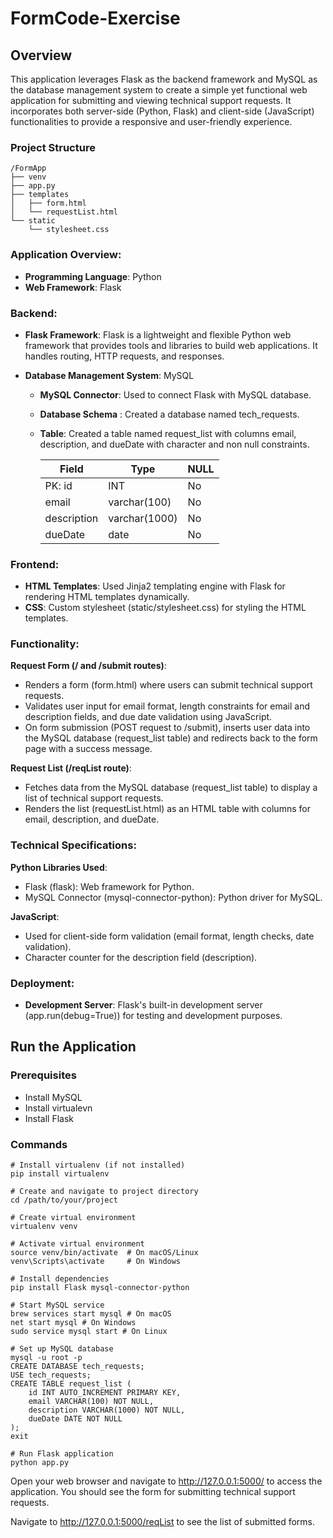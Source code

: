 # FormCode-Exercise
## Overview
This application leverages Flask as the backend framework and MySQL as the database management system to create a simple yet functional web application for submitting and viewing technical support requests. It incorporates both server-side (Python, Flask) and client-side (JavaScript) functionalities to provide a responsive and user-friendly experience.

### Project Structure
```
/FormApp
├── venv
├── app.py
├── templates
│   ├── form.html
│   └── requestList.html
└── static
    └── stylesheet.css
```

### Application Overview:
- **Programming Language**: Python  
- **Web Framework**: Flask

### Backend:
- **Flask Framework**: Flask is a lightweight and flexible Python web framework that provides tools and libraries to build web applications. It handles routing, HTTP requests, and responses.

- **Database Management System**: MySQL

  - **MySQL Connector**: Used to connect Flask with MySQL database.
  - **Database Schema** : Created a database named tech_requests.
  - **Table**: Created a table named request_list with columns email, description, and dueDate with character and non null constraints.  

    | Field | Type | NULL |  
    | ---- | ------ | ----- |
    | PK: id | INT | No |
    | email | varchar(100) |  No |
    | description | varchar(1000) | No |
    | dueDate | date | No |


### Frontend:
- **HTML Templates**: Used Jinja2 templating engine with Flask for rendering HTML templates dynamically.
- **CSS**: Custom stylesheet (static/stylesheet.css) for styling the HTML templates.

### Functionality:
**Request Form (/ and /submit routes)**:
- Renders a form (form.html) where users can submit technical support requests.
- Validates user input for email format, length constraints for email and description fields, and due date validation using JavaScript.
- On form submission (POST request to /submit), inserts user data into the MySQL database (request_list table) and redirects back to the form page with a success message.

**Request List (/reqList route)**:
- Fetches data from the MySQL database (request_list table) to display a list of technical support requests.
- Renders the list (requestList.html) as an HTML table with columns for email, description, and dueDate.

### Technical Specifications:
**Python Libraries Used**:
- Flask (flask): Web framework for Python.
- MySQL Connector (mysql-connector-python): Python driver for MySQL.  

**JavaScript**:
- Used for client-side form validation (email format, length checks, date validation).
- Character counter for the description field (description).

### Deployment:
- **Development Server**: Flask's built-in development server (app.run(debug=True)) for testing and development purposes.



## Run the Application
### Prerequisites
- Install MySQL
- Install virtualevn
- Install Flask

### Commands
```
# Install virtualenv (if not installed)
pip install virtualenv

# Create and navigate to project directory
cd /path/to/your/project

# Create virtual environment
virtualenv venv

# Activate virtual environment
source venv/bin/activate  # On macOS/Linux
venv\Scripts\activate     # On Windows

# Install dependencies
pip install Flask mysql-connector-python

# Start MySQL service
brew services start mysql # On macOS
net start mysql # On Windows
sudo service mysql start # On Linux

# Set up MySQL database
mysql -u root -p
CREATE DATABASE tech_requests;
USE tech_requests;
CREATE TABLE request_list (
    id INT AUTO_INCREMENT PRIMARY KEY,
    email VARCHAR(100) NOT NULL,
    description VARCHAR(1000) NOT NULL,
    dueDate DATE NOT NULL
);
exit

# Run Flask application
python app.py

```
Open your web browser and navigate to http://127.0.0.1:5000/ to access the application. You should see the form for submitting technical support requests.

Navigate to http://127.0.0.1:5000/reqList to see the list of submitted forms.